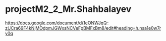 # projectM2_2_Mr.Shahbalayev
https://docs.google.com/document/d/1eONWJqQ-zUCra69F4kNjMOdpmJGWxsNCVeFpBMFxBm8/edit#heading=h.nsa1e0w7ry0q

